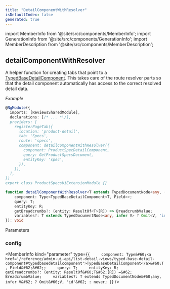 ```yaml
---
title: "DetailComponentWithResolver"
isDefaultIndex: false
generated: true
---
```

<!-- This file was generated from the Vendure source. Do not modify. Instead, re-run the "docs:build" script -->
import MemberInfo from '@site/src/components/MemberInfo';
import GenerationInfo from '@site/src/components/GenerationInfo';
import MemberDescription from '@site/src/components/MemberDescription';


## detailComponentWithResolver

<GenerationInfo sourceFile="packages/admin-ui/src/lib/core/src/common/base-detail.component.ts" sourceLine="256" packageName="@bb-vendure/admin-ui" />

A helper function for creating tabs that point to a <a href='/reference/admin-ui-api/list-detail-views/typed-base-detail-component#typedbasedetailcomponent'>TypedBaseDetailComponent</a>. This takes
care of the route resolver parts so that the detail component automatically has access to the
correct resolved detail data.

*Example*

```ts
@NgModule({
  imports: [ReviewsSharedModule],
  declarations: [/* ... *\/],
  providers: [
    registerPageTab({
      location: 'product-detail',
      tab: 'Specs',
      route: 'specs',
      component: detailComponentWithResolver({
        component: ProductSpecDetailComponent,
        query: GetProductSpecsDocument,
        entityKey: 'spec',
      }),
    }),
  ],
})
export class ProductSpecsUiExtensionModule {}
```

```ts title="Signature"
function detailComponentWithResolver<T extends TypedDocumentNode<any, { id: string }>, Field extends keyof ResultOf<T>, R extends Field>(config: {
    component: Type<TypedBaseDetailComponent<T, Field>>;
    query: T;
    entityKey: R;
    getBreadcrumbs?: (entity: ResultOf<T>[R]) => BreadcrumbValue;
    variables?: T extends TypedDocumentNode<any, infer V> ? Omit<V, 'id'> : never;
}): void
```
Parameters

### config

<MemberInfo kind="parameter" type={`{     component: Type&#60;<a href='/reference/admin-ui-api/list-detail-views/typed-base-detail-component#typedbasedetailcomponent'>TypedBaseDetailComponent</a>&#60;T, Field&#62;&#62;;     query: T;     entityKey: R;     getBreadcrumbs?: (entity: ResultOf&#60;T&#62;[R]) =&#62; BreadcrumbValue;     variables?: T extends TypedDocumentNode&#60;any, infer V&#62; ? Omit&#60;V, 'id'&#62; : never; }`} />

